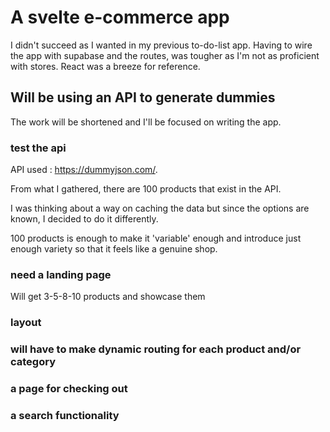 # A svelte e-commerce app

I didn't succeed as I wanted in my previous to-do-list app.
Having to wire the app with supabase and the routes, was tougher as I'm not as proficient with stores.
React was a breeze for reference.

## Will be using an API to generate dummies

The work will be shortened and I'll be focused on writing the app.

### test the api

API used : https://dummyjson.com/.

From what I gathered, there are 100 products that exist in the API.

I was thinking about a way on caching the data but since the options are known, I decided to do it differently.

100 products is enough to make it 'variable' enough and introduce just enough variety so that it feels like a genuine shop.

### need a landing page

Will get 3-5-8-10 products and showcase them

### layout



### will have to make dynamic routing for each product and/or category

### a page for checking out

### a search functionality